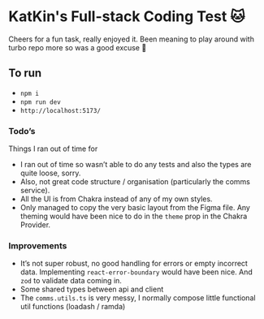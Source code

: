 # KatKin's Full-stack Coding Test 🐱

Cheers for a fun task, really enjoyed it.
Been meaning to play around with turbo repo more so was a good excuse 🚀

## To run

- `npm i`
- `npm run dev`
- `http://localhost:5173/`

### Todo’s

Things I ran out of time for

- I ran out of time so wasn’t able to do any tests and also the types are quite loose, sorry.
- Also, not great code structure / organisation (particularly the comms service).
- All the UI is from Chakra instead of any of my own styles.
- Only managed to copy the very basic layout from the Figma file. Any theming would have been nice to do in the `theme` prop in the Chakra Provider.

### Improvements

- It’s not super robust, no good handling for errors or empty incorrect data. Implementing `react-error-boundary` would have been nice. And `zod` to validate data coming in.
- Some shared types between api and client
- The `comms.utils.ts` is very messy, I normally compose little functional util functions (loadash / ramda)

